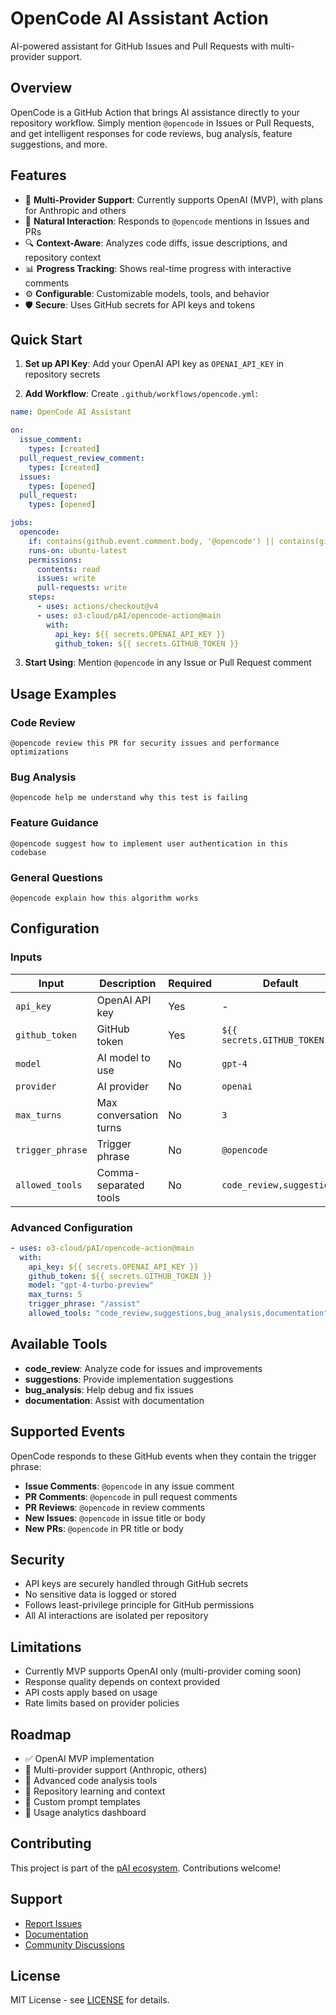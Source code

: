 # OpenCode AI Assistant Action

AI-powered assistant for GitHub Issues and Pull Requests with multi-provider support.

## Overview

OpenCode is a GitHub Action that brings AI assistance directly to your repository workflow. Simply mention `@opencode` in Issues or Pull Requests, and get intelligent responses for code reviews, bug analysis, feature suggestions, and more.

## Features

- 🤖 **Multi-Provider Support**: Currently supports OpenAI (MVP), with plans for Anthropic and others
- 💬 **Natural Interaction**: Responds to `@opencode` mentions in Issues and PRs
- 🔍 **Context-Aware**: Analyzes code diffs, issue descriptions, and repository context
- 📊 **Progress Tracking**: Shows real-time progress with interactive comments
- ⚙️ **Configurable**: Customizable models, tools, and behavior
- 🛡️ **Secure**: Uses GitHub secrets for API keys and tokens

## Quick Start

1. **Set up API Key**: Add your OpenAI API key as `OPENAI_API_KEY` in repository secrets

2. **Add Workflow**: Create `.github/workflows/opencode.yml`:

```yaml
name: OpenCode AI Assistant

on:
  issue_comment:
    types: [created]
  pull_request_review_comment:
    types: [created]
  issues:
    types: [opened]
  pull_request:
    types: [opened]

jobs:
  opencode:
    if: contains(github.event.comment.body, '@opencode') || contains(github.event.issue.body, '@opencode') || contains(github.event.pull_request.body, '@opencode')
    runs-on: ubuntu-latest
    permissions:
      contents: read
      issues: write
      pull-requests: write
    steps:
      - uses: actions/checkout@v4
      - uses: o3-cloud/pAI/opencode-action@main
        with:
          api_key: ${{ secrets.OPENAI_API_KEY }}
          github_token: ${{ secrets.GITHUB_TOKEN }}
```

3. **Start Using**: Mention `@opencode` in any Issue or Pull Request comment

## Usage Examples

### Code Review
```
@opencode review this PR for security issues and performance optimizations
```

### Bug Analysis
```
@opencode help me understand why this test is failing
```

### Feature Guidance
```
@opencode suggest how to implement user authentication in this codebase
```

### General Questions
```
@opencode explain how this algorithm works
```

## Configuration

### Inputs

| Input | Description | Required | Default |
|-------|-------------|----------|---------|
| `api_key` | OpenAI API key | Yes | - |
| `github_token` | GitHub token | Yes | `${{ secrets.GITHUB_TOKEN }}` |
| `model` | AI model to use | No | `gpt-4` |
| `provider` | AI provider | No | `openai` |
| `max_turns` | Max conversation turns | No | `3` |
| `trigger_phrase` | Trigger phrase | No | `@opencode` |
| `allowed_tools` | Comma-separated tools | No | `code_review,suggestions` |

### Advanced Configuration

```yaml
- uses: o3-cloud/pAI/opencode-action@main
  with:
    api_key: ${{ secrets.OPENAI_API_KEY }}
    github_token: ${{ secrets.GITHUB_TOKEN }}
    model: "gpt-4-turbo-preview"
    max_turns: 5
    trigger_phrase: "/assist"
    allowed_tools: "code_review,suggestions,bug_analysis,documentation"
```

## Available Tools

- **code_review**: Analyze code for issues and improvements
- **suggestions**: Provide implementation suggestions  
- **bug_analysis**: Help debug and fix issues
- **documentation**: Assist with documentation

## Supported Events

OpenCode responds to these GitHub events when they contain the trigger phrase:

- **Issue Comments**: `@opencode` in any issue comment
- **PR Comments**: `@opencode` in pull request comments
- **PR Reviews**: `@opencode` in review comments
- **New Issues**: `@opencode` in issue title or body
- **New PRs**: `@opencode` in PR title or body

## Security

- API keys are securely handled through GitHub secrets
- No sensitive data is logged or stored
- Follows least-privilege principle for GitHub permissions
- All AI interactions are isolated per repository

## Limitations

- Currently MVP supports OpenAI only (multi-provider coming soon)
- Response quality depends on context provided
- API costs apply based on usage
- Rate limits based on provider policies

## Roadmap

- ✅ OpenAI MVP implementation
- 🔄 Multi-provider support (Anthropic, others)
- 🔄 Advanced code analysis tools
- 🔄 Repository learning and context
- 🔄 Custom prompt templates
- 🔄 Usage analytics dashboard

## Contributing

This project is part of the [pAI ecosystem](https://github.com/o3-cloud/pAI). Contributions welcome!

## Support

- [Report Issues](https://github.com/o3-cloud/pAI/issues)
- [Documentation](https://github.com/o3-cloud/pAI)
- [Community Discussions](https://github.com/o3-cloud/pAI/discussions)

## License

MIT License - see [LICENSE](../LICENSE) for details.